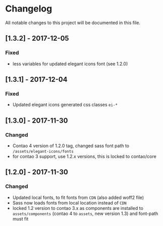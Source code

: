 # Changelog
All notable changes to this project will be documented in this file.

## [1.3.2] - 2017-12-05

### Fixed
- less variables for updated elegant icons font (see 1.2.0)

## [1.3.1] - 2017-12-04

### Fixed
- Updated elegant icons generated css classes `ei-*`

## [1.3.0] - 2017-11-30

### Changed
- Contao 4 version of 1.2.0 tag, changed sass font path to `/assets/elegant-icons/fonts`
- for contao 3 support, use 1.2.x versions, this is locked to contao/core

## [1.2.0] - 2017-11-30

### Changed
- Updated local fonts, to fit fonts from `CDN` (also added woff2 file)
- Sass now loads fonts from local location instead of `CDN`
- locked 1.2 version to contao 3.x as components are installed to `assets/components` (contao 4 to `assets`, new version 1.3) and font-path must fit 
